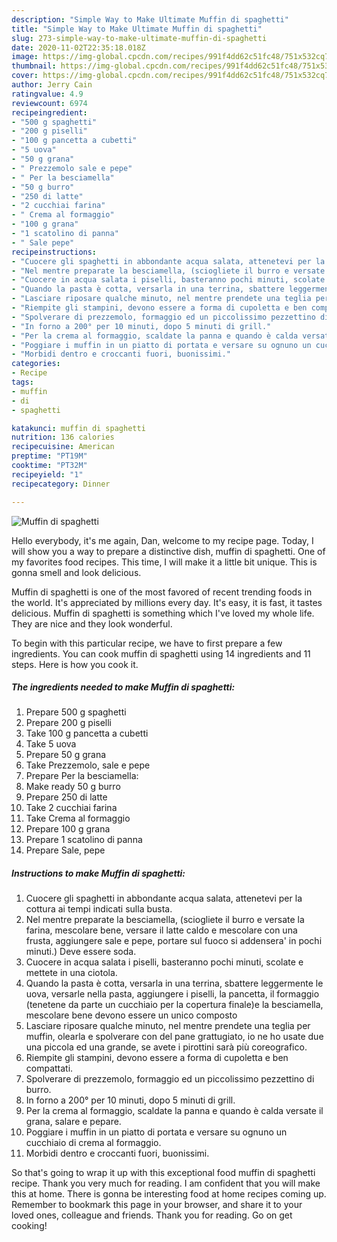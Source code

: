 ```yaml
---
description: "Simple Way to Make Ultimate Muffin di spaghetti"
title: "Simple Way to Make Ultimate Muffin di spaghetti"
slug: 273-simple-way-to-make-ultimate-muffin-di-spaghetti
date: 2020-11-02T22:35:18.018Z
image: https://img-global.cpcdn.com/recipes/991f4dd62c51fc48/751x532cq70/muffin-di-spaghetti-recipe-main-photo.jpg
thumbnail: https://img-global.cpcdn.com/recipes/991f4dd62c51fc48/751x532cq70/muffin-di-spaghetti-recipe-main-photo.jpg
cover: https://img-global.cpcdn.com/recipes/991f4dd62c51fc48/751x532cq70/muffin-di-spaghetti-recipe-main-photo.jpg
author: Jerry Cain
ratingvalue: 4.9
reviewcount: 6974
recipeingredient:
- "500 g spaghetti"
- "200 g piselli"
- "100 g pancetta a cubetti"
- "5 uova"
- "50 g grana"
- " Prezzemolo sale e pepe"
- " Per la besciamella"
- "50 g burro"
- "250 di latte"
- "2 cucchiai farina"
- " Crema al formaggio"
- "100 g grana"
- "1 scatolino di panna"
- " Sale pepe"
recipeinstructions:
- "Cuocere gli spaghetti in abbondante acqua salata, attenetevi per la cottura ai tempi indicati sulla busta."
- "Nel mentre preparate la besciamella, (sciogliete il burro e versate la farina, mescolare bene, versare il latte caldo e mescolare con una frusta, aggiungere sale e pepe, portare sul fuoco si addensera&#39; in pochi minuti.) Deve essere soda."
- "Cuocere in acqua salata i piselli, basteranno pochi minuti, scolate e mettete in una ciotola."
- "Quando la pasta è cotta, versarla in una terrina, sbattere leggermente le uova, versarle nella pasta, aggiungere i piselli, la pancetta, il formaggio (tenetene da parte un cucchiaio per la copertura finale)e la besciamella, mescolare bene devono essere un unico composto"
- "Lasciare riposare qualche minuto, nel mentre prendete una teglia per muffin, olearla e spolverare con del pane grattugiato, io ne ho usate due una piccola ed una grande, se avete i pirottini sarà più coreografico."
- "Riempite gli stampini, devono essere a forma di cupoletta e ben compattati."
- "Spolverare di prezzemolo, formaggio ed un piccolissimo pezzettino di burro."
- "In forno a 200° per 10 minuti, dopo 5 minuti di grill."
- "Per la crema al formaggio, scaldate la panna e quando è calda versate il grana, salare e pepare."
- "Poggiare i muffin in un piatto di portata e versare su ognuno un cucchiaio di crema al formaggio."
- "Morbidi dentro e croccanti fuori, buonissimi."
categories:
- Recipe
tags:
- muffin
- di
- spaghetti

katakunci: muffin di spaghetti 
nutrition: 136 calories
recipecuisine: American
preptime: "PT19M"
cooktime: "PT32M"
recipeyield: "1"
recipecategory: Dinner

---
```



![Muffin di spaghetti](https://img-global.cpcdn.com/recipes/991f4dd62c51fc48/751x532cq70/muffin-di-spaghetti-recipe-main-photo.jpg)

Hello everybody, it's me again, Dan, welcome to my recipe page. Today, I will show you a way to prepare a distinctive dish, muffin di spaghetti. One of my favorites food recipes. This time, I will make it a little bit unique. This is gonna smell and look delicious.



Muffin di spaghetti is one of the most favored of recent trending foods in the world. It's appreciated by millions every day. It's easy, it is fast, it tastes delicious. Muffin di spaghetti is something which I've loved my whole life. They are nice and they look wonderful.


To begin with this particular recipe, we have to first prepare a few ingredients. You can cook muffin di spaghetti using 14 ingredients and 11 steps. Here is how you cook it.

<!--inarticleads1-->

##### The ingredients needed to make Muffin di spaghetti:

1. Prepare 500 g spaghetti
1. Prepare 200 g piselli
1. Take 100 g pancetta a cubetti
1. Take 5 uova
1. Prepare 50 g grana
1. Take  Prezzemolo, sale e pepe
1. Prepare  Per la besciamella:
1. Make ready 50 g burro
1. Prepare 250 di latte
1. Take 2 cucchiai farina
1. Take  Crema al formaggio
1. Prepare 100 g grana
1. Prepare 1 scatolino di panna
1. Prepare  Sale, pepe




<!--inarticleads2-->

##### Instructions to make Muffin di spaghetti:

1. Cuocere gli spaghetti in abbondante acqua salata, attenetevi per la cottura ai tempi indicati sulla busta.
1. Nel mentre preparate la besciamella, (sciogliete il burro e versate la farina, mescolare bene, versare il latte caldo e mescolare con una frusta, aggiungere sale e pepe, portare sul fuoco si addensera&#39; in pochi minuti.) Deve essere soda.
1. Cuocere in acqua salata i piselli, basteranno pochi minuti, scolate e mettete in una ciotola.
1. Quando la pasta è cotta, versarla in una terrina, sbattere leggermente le uova, versarle nella pasta, aggiungere i piselli, la pancetta, il formaggio (tenetene da parte un cucchiaio per la copertura finale)e la besciamella, mescolare bene devono essere un unico composto
1. Lasciare riposare qualche minuto, nel mentre prendete una teglia per muffin, olearla e spolverare con del pane grattugiato, io ne ho usate due una piccola ed una grande, se avete i pirottini sarà più coreografico.
1. Riempite gli stampini, devono essere a forma di cupoletta e ben compattati.
1. Spolverare di prezzemolo, formaggio ed un piccolissimo pezzettino di burro.
1. In forno a 200° per 10 minuti, dopo 5 minuti di grill.
1. Per la crema al formaggio, scaldate la panna e quando è calda versate il grana, salare e pepare.
1. Poggiare i muffin in un piatto di portata e versare su ognuno un cucchiaio di crema al formaggio.
1. Morbidi dentro e croccanti fuori, buonissimi.




So that's going to wrap it up with this exceptional food muffin di spaghetti recipe. Thank you very much for reading. I am confident that you will make this at home. There is gonna be interesting food at home recipes coming up. Remember to bookmark this page in your browser, and share it to your loved ones, colleague and friends. Thank you for reading. Go on get cooking!
